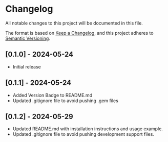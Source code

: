 # Changelog

All notable changes to this project will be documented in this file.

The format is based on [Keep a Changelog](https://keepachangelog.com/en/1.0.0/),
and this project adheres to [Semantic Versioning](https://semver.org/spec/v2.0.0.html).

## [0.1.0] - 2024-05-24

- Initial release

## [0.1.1] - 2024-05-24

- Added Version Badge to README.md
- Updated .gitignore file to avoid pushing .gem files

## [0.1.2] - 2024-05-29

- Updated README.md with installation instructions and usage example.
- Updated .gitignore file to avoid pushing development support files.
